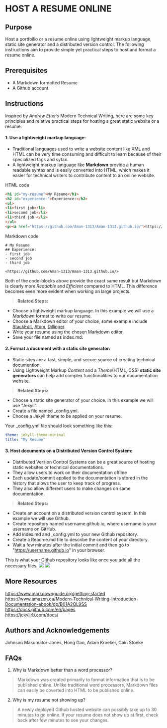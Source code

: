 # HOST A RESUME ONLINE  
## Purpose 
Host a portfoilio or a resume online using lightweight markup language, static site generator and a distributed version control. The following instructions aim to provide simple yet practical steps to host and format a resume online.

## Prerequisites
- A Markdown formatted Resume
- A Github account

## Instructions
Inspired by  _Andrew Etter’s_ Modern Technical Writing, here are some key principles and relative practical steps for hosting a great static website or a resume:
#### 1. Use a lightweight markup language: 
- Traditional languages used to write a website content like XML and HTML can be very time consuming and difficult to learn because of their specialized tags and sytax.
-  A lightweight markup language like **Markdown** provide a human readable syntax and is easily converted into HTML, which makes it easier for technical writers to contribute content to an online website.

HTML code 
```HTML
<h1 id="my-resume">My Resume</h1>
<h2 id="experience-">Experience:</h2>
<ul>
<li>first job</li>
<li>second job</li>
<li>third job </li>
</ul>
<p><a href="https://github.com/Aman-1313/Aman-1313.github.io/">https://github.com/Aman-1313/Aman-1313.github.io/</a></p>
```
Markdown code 
```
# My Resume
## Experience:
- first job
- second job
- third job 

<https://github.com/Aman-1313/Aman-1313.github.io/>
```
Both of the code-blocks above provide the exact same result but Markdown is clearly more *Readable* and *Efficient* compared to HTML. This difference becomes even more evident when working on large projects.

>**Related Steps:**
- Choose a lightweight markup language. In this example we will use a _Markdown_ format to write our resume.
- Choose a Markdown editor of your choice, some example include [StackEdit](https://stackedit.io), [Atom](https://atom.io), [Dillinger](https://dillinger.io).
- Write your resume using the chosen Markdown editor.
- Save your file named as index.md. 

#### 2. Format a document with a static site generator:
- Static sites are a fast, simple, and secure source of creating technical documention. 
- Using Lightweight Markup *Content* and a *Theme*(HTML, CSS) __static site generators__ can help add complex functionalities to our documentation website.
>**Related Steps:**
- Choose a static site generator of your choice. In this example we will use "Jekyll".
- Create a file named \_config.yml.
- Choose a Jekyll theme to be applied on your resume.  

Your \_config.yml file should look something like this:
```yml
theme: jekyll-theme-minimal
title: "My Resume"
```

#### 3. Host documents on a Distributed Version Control System:
-  Distributed Version Control Systems can be a great source of hosting static websites or technical documentations.
-  They allow users to work on their documentation offline
-  Each update/commit applied to the documentation is stored in the history that alows the user to keep track of progress.
-  They also allow different users to make changes on same documentation.
>**Related Steps:**
- Create an account on a distributed version control system. In this example we will use Github.
- Create repository named username.github.io, where username is your username on GitHub.
- Add index.md and \_config.yml to your new Github repository.
- Create a Readme.md file to describe the content of your directory.
- Wait a few minutes after the initial commit and then go to "https://username.github.io" in your browser.

This is what your Github repository looks like once you add all the necessary files.
![](https://github.com/Aman-1313/Aman-1313.github.io/blob/5bf3457acacc7378fa951fcff77d21cd978174d4/ezgif.com-gif-maker.gif)
![](https://github.com/Aman-1313/Aman-1313.github.io/blob/79941696f019ffb8f0e757894071ebc5ee57e605/ezgif.com-video-to-gif.gif)
## More Resources
https://www.markdownguide.org/getting-started   
https://www.amazon.ca/Modern-Technical-Writing-Introduction-Documentation-ebook/dp/B01A2QL9SS  
https://docs.github.com/en/pages  
https://jekyllrb.com/docs/  

## Authors and Acknowledgements
Johnson Makumator-Jones, Hong Gao, Adam Kroeker, Cain Stoeke

## FAQs
1. Why is Markdown better than a word processor?
>  Markdown was created primarily to format information that is to be published online. Unlike traditional word processors, Markdown files can easily be coverted into HTML to be published online.
2. Why is my resume not showing up?
>  A newly deployed Github hosted website can possibly take up to 30 minutes to go online. If your resume does not show up at first, check back after few minutes to see your changes.

